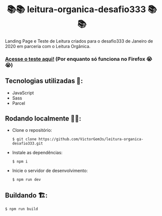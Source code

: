 <h1 align="center"> 📚📚 leitura-organica-desafio333 📚📚 </h1>

Landing Page e Teste de Leitura criados para o desafio333 de Janeiro de 2020 em parceria com o Leitura Orgânica.

### [Acesse o teste aqui!](https://desafio333-leitura-organica.herokuapp.com/) (Por enquanto só funciona no Firefox 😭😭)

## Tecnologias utilizadas 🚀:
 - JavaScript
 - Sass
 - Parcel
 
 ## Rodando localmente 🏃🏿‍:
 
 - Clone o repositório:
 
    `$ git clone https://github.com/VictorGom3s/leitura-organica-desafio333.git`
 
 - Instale as dependências:
 
    `$ npm i`
 
 - Inicie o servidor de desenvolvimento:
 
    `$ npm run dev`
 
 ## Buildando 🏗️:
 
    $ npm run build
